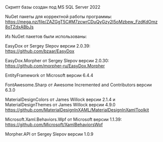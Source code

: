 Скрипт базы создан под MS SQL Server 2022

NuGet пакеты для корректной работы программы: https://mega.nz/file/ZAZGgT5C#M7zcwrCDuQyGzy2I5oMzbew_FzdKdOmz8oTZdxABbJs

Из NuGet пакетов были использованы:

EasyDox от Sergey Slepov версии 2.0.39: https://github.com/bzaar/EasyDox

EasyDox.Morpher от Sergey Slepov версии 2.0.30: https://github.com/morpher-ru/EasyDox.Morpher

EntityFramework от Microsoft версии 6.4.4

FontAwesome.Sharp от Awesome Incremented and Contributors версии 6.3.0

MaterialDesignColors от James Willock версии 2.1.4 и MaterialDesignThemes от James Willock версии 4.9.0
https://github.com/MaterialDesignInXAML/MaterialDesignInXamlToolkit

Microsoft.Xaml.Behaviors.Wpf от Microsoft версии 1.1.39: https://github.com/Microsoft/XamlBehaviorsWpf

Morpher.API от Sergey Slepov версии 1.0.9
